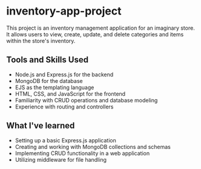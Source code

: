 # inventory-app-project

This project is an inventory management application for an imaginary store. It allows users to view, create, update, and delete categories and items within the store's inventory.

## Tools and Skills Used
- Node.js and Express.js for the backend
- MongoDB for the database
- EJS as the templating language
- HTML, CSS, and JavaScript for the frontend
- Familiarity with CRUD operations and database modeling
- Experience with routing and controllers

## What I've learned
- Setting up a basic Express.js application
- Creating and working with MongoDB collections and schemas
- Implementing CRUD functionality in a web application
- Utilizing middleware for file handling

